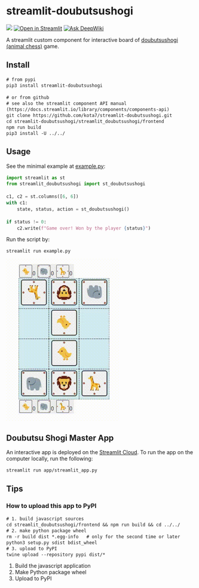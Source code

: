 streamlit-doubutsushogi
=============
[![](https://badge.fury.io/py/streamlit-doubutsushogi.svg)](https://badge.fury.io/py/streamlit-doubutsushogi)
[![Open in Streamlit](https://static.streamlit.io/badges/streamlit_badge_black_white.svg)](https://kota7-streamlit-doubutsushogi-appstreamlit-app-weir3f.streamlit.app/)
[![Ask DeepWiki](https://deepwiki.com/badge.svg)](https://deepwiki.com/kota7/streamlit-doubutsushogi)

A streamlit custom component for interactive board of [doubutsushogi (animal chess)](https://en.wikipedia.org/wiki/D%C5%8Dbutsu_sh%C5%8Dgi) game.


## Install

```shell
# from pypi
pip3 install streamlit-doubutsushogi

# or from github
# see also the streamlit component API manual (https://docs.streamlit.io/library/components/components-api)
git clone https://github.com/kota7/streamlit-doubutsushogi.git
cd streamlit-doubutsushogi/streamlit_doubutsushogi/frontend
npm run build
pip3 install -U ../../
```

## Usage

See the minimal example at [example.py](./example.py):

```python
import streamlit as st
from streamlit_doubutsushogi import st_doubutsushogi

c1, c2 = st.columns([6, 6])
with c1:
    state, status, action = st_doubutsushogi()

if status != 0:
    c2.write(f"Game over! Won by the player {status}")
```

Run the script by:

```shell
streamlit run example.py
```

![example.gif](example.gif)


## Doubutsu Shogi Master App

An interactive app is deployed on the [Streamlit Cloud](https://doubutsushogi-ai.streamlit.app/).
To run the app on the computer locally, run the following:

```shell
streamlit run app/streamlit_app.py
```


## Tips

### How to upload this app to PyPI

```shell
# 1. build javascript sources
cd streamlit_doubutsushogi/frontend && npm run build && cd ../../
# 2. make python package wheel
rm -r build dist *.egg-info   # only for the second time or later
python3 setup.py sdist bdist_wheel
# 3. upload to PyPI
twine upload --repository pypi dist/*
```

1. Build the javascript application
1. Make Python package wheel
1. Upload to PyPI
